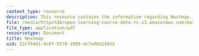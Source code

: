 ```yaml
---
content_type: resource
description: This resource contains the information regarding Nextmap.
file: /media/https%3A/open-learning-course-data-rc.s3.amazonaws.com/mas-965-nextlab-i-designing-mobile-technologies-for-the-next-billion-users-fall-2008/52cf84d19c0755701999dc7a06d18455_MITMAS_965F08_nextmap_final.pdf
file_type: application/pdf
resourcetype: Document
title: Nextmap
uid: 52cf84d1-9c07-5570-1999-dc7a06d18455
---
```

